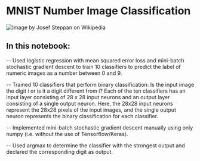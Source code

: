 # MNIST Number Image Classification

![Image by Josef Steppan on Wikipedia](https://upload.wikimedia.org/wikipedia/commons/2/27/MnistExamples.png)

## In this notebook:
-- Used logistic regression with mean squared error loss and mini-batch stochastic gradient descent to train 10 classifiers to predict the label of numeric images as a number between 0 and 9.

-- Trained 10 classifiers that perform binary classification: Is the input image the digit i or is it a digit different from i? Each of the ten classifiers has an input layer consisting of 28 x 28 input neurons and an output layer consisting of a single output neuron. Here, the 28x28 input neurons represent the 28x28 pixels of the input images, and the single output neuron represents the binary classification for each classifier.

-- Implemented mini-batch stochastic gradient descent manually using only numpy (i.e. without the use of Tensorflow/Keras).

-- Used argmax to determine the classifier with the strongest output and declared the corresponding digit as output.
